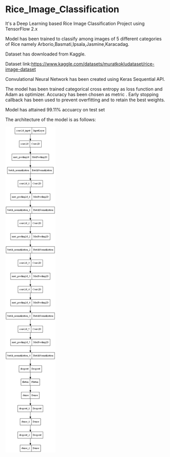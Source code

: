 # Rice_Image_Classification
It's a Deep Learning based Rice Image Classification Project using TensorFlow 2.x


Model has been trained to classify among images of 5 different categories of Rice namely Arborio,Basmati,Ipsala,Jasmine,Karacadag.

Dataset has downloaded from Kaggle.

Dataset link:https://www.kaggle.com/datasets/muratkokludataset/rice-image-dataset

Convulational Neural Network has been created using Keras Sequential API. 

The model has been trained categorical cross entropy as loss function and Adam as optimizer. Accuracy has been chosen as  metric .
Early stopping callback has been used to prevent overfitting and to retain the best weights.

Model has attained 99.11% accuarcy on test set

The architecture of the model is as follows:

![](https://github.com/sumanta1997/Rice_Image_Classification/blob/master/model.png)

